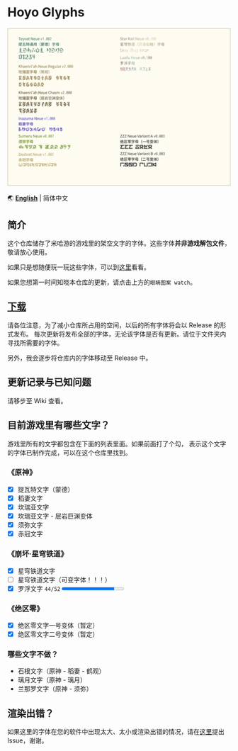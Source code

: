 # Hoyo Glyphs

![字体样本的图片](specimen.png)

🌏 **[English](README_en.md)** | 简体中文

## 简介

这个仓库储存了米哈游的游戏里的架空文字的字体。这些字体**并非游戏解包文件**，敬请放心使用。

如果只是想随便玩一玩这些字体，可以到[这里](https://speedyorc-c.github.io/Hoyo-Glyphs/demo/index.html)看看。

如果您想第一时间知晓本仓库的更新，请点击上方的`眼睛图案 watch`。

## [下载](download.md)

请各位注意，为了减小仓库所占用的空间，以后的所有字体将会以 Release 的形式发布。
每次更新将发布全部的字体，无论该字体是否有更新。请位于文件夹内寻找所需要的字体。

另外，我会逐步将仓库内的字体移动至 Release 中。

## 更新记录与已知问题

请移步至 Wiki 查看。

## 目前游戏里有哪些文字？

游戏里所有的文字都包含在下面的列表里面。如果前面打了个勾，
表示这个文字的字体已制作完成，可以在这个仓库里找到。

### 《原神》

- [X] 提瓦特文字（蒙德）
- [X] 稻妻文字
- [X] 坎瑞亚文字
- [X] 坎瑞亚文字 - 层岩巨渊变体
- [X] 须弥文字
- [X] 赤冠文字

### 《崩坏·星穹铁道》

- [X] 星穹铁道文字
- [ ] 星穹铁道文字（可变字体！！！）
- [X] 罗浮文字 `44/52` <progress max="52" value="44"></progress>

### 《绝区零》

- [X] 绝区零文字一号变体（暂定）
- [X] 绝区零文字二号变体（暂定）

### 哪些文字不做？

- 石根文字（原神 - 稻妻 - 鹤观）
- 璃月文字（原神 - 璃月）
- 兰那罗文字（原神 - 须弥）

## 渲染出错？

如果这里的字体在您的软件中出现太大、太小或渲染出错的情况，请在[这里](https://github.com/SpeedyOrc-C/Hoyo-Glyphs/issues)提出 Issue，谢谢。
